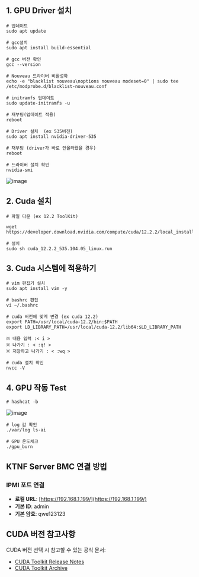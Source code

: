 
## 1. GPU Driver 설치 

```
# 업데이트
sudo apt update 

# gcc설치 
sudo apt install build-essential 

# gcc 버전 확인 
gcc --version

# Nouveau 드라이버 비활성화 
echo -e "blacklist nouveau\noptions nouveau modeset=0" | sudo tee /etc/modprobe.d/blacklist-nouveau.conf

# initramfs 업데이트 
sudo update-initramfs -u

# 재부팅(업데이트 적용)
reboot

# Driver 설치  (ex 535버전)
sudo apt install nvidia-driver-535

# 재부팅 (driver가 바로 안올라왔을 경우) 
reboot 

# 드라이버 설치 확인 
nvidia-smi
```

![image](https://github.com/user-attachments/assets/a961edab-43f0-4e82-912f-c1a0f3e06df3)


## 2. Cuda 설치 
```
# 파일 다운 (ex 12.2 ToolKit)

wget https://developer.download.nvidia.com/compute/cuda/12.2.2/local_installers/cuda_12.2.2_535.104.05_linux.run

# 설치 
sudo sh cuda_12.2.2_535.104.05_linux.run
```

## 3. Cuda 시스템에 적용하기 
```
# vim 편집기 설치 
sudo apt install vim -y

# bashrc 편집
vi ~/.bashrc

# cuda 버전에 맞게 변경 (ex cuda 12.2)
export PATH=/usr/local/cuda-12.2/bin:$PATH
export LD_LIBRARY_PATH=/usr/local/cuda-12.2/lib64:$LD_LIBRARY_PATH

※ 내용 입력 :< i >
※ 나가기 : < :q! >
※ 저장하고 나가기 : < :wq >

# cuda 설치 확인
nvcc -V
```

## 4. GPU 작동 Test
```
# hashcat -b
```

![image](https://github.com/user-attachments/assets/66313262-b66a-4260-832f-ce5d5aae5dae)

```
# log 값 확인
./var/log ls-ai

# GPU 온도체크
./gpu_burn

```
## KTNF Server BMC 연결 방법

### IPMI 포트 연결
- **로컬 URL**: [https://192.168.1.199/](https://192.168.1.199/)
- **기본 ID**: admin
- **기본 암호**: qwe123123

## CUDA 버전 참고사항

CUDA 버전 선택 시 참고할 수 있는 공식 문서:
- [CUDA Toolkit Release Notes](https://docs.nvidia.com/cuda/cuda-toolkit-release-notes/index.html)
- [CUDA Toolkit Archive](https://developer.nvidia.com/cuda-toolkit-archive)
